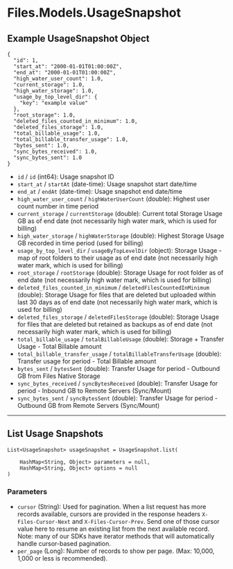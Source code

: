 # Files.Models.UsageSnapshot

## Example UsageSnapshot Object

```
{
  "id": 1,
  "start_at": "2000-01-01T01:00:00Z",
  "end_at": "2000-01-01T01:00:00Z",
  "high_water_user_count": 1.0,
  "current_storage": 1.0,
  "high_water_storage": 1.0,
  "usage_by_top_level_dir": {
    "key": "example value"
  },
  "root_storage": 1.0,
  "deleted_files_counted_in_minimum": 1.0,
  "deleted_files_storage": 1.0,
  "total_billable_usage": 1.0,
  "total_billable_transfer_usage": 1.0,
  "bytes_sent": 1.0,
  "sync_bytes_received": 1.0,
  "sync_bytes_sent": 1.0
}
```

* `id` / `id`  (int64): Usage snapshot ID
* `start_at` / `startAt`  (date-time): Usage snapshot start date/time
* `end_at` / `endAt`  (date-time): Usage snapshot end date/time
* `high_water_user_count` / `highWaterUserCount`  (double): Highest user count number in time period
* `current_storage` / `currentStorage`  (double): Current total Storage Usage GB as of end date (not necessarily high water mark, which is used for billing)
* `high_water_storage` / `highWaterStorage`  (double): Highest Storage Usage GB recorded in time period (used for billing)
* `usage_by_top_level_dir` / `usageByTopLevelDir`  (object): Storage Usage - map of root folders to their usage as of end date (not necessarily high water mark, which is used for billing)
* `root_storage` / `rootStorage`  (double): Storage Usage for root folder as of end date (not necessarily high water mark, which is used for billing)
* `deleted_files_counted_in_minimum` / `deletedFilesCountedInMinimum`  (double): Storage Usage for files that are deleted but uploaded within last 30 days as of end date (not necessarily high water mark, which is used for billing)
* `deleted_files_storage` / `deletedFilesStorage`  (double): Storage Usage for files that are deleted but retained as backups as of end date (not necessarily high water mark, which is used for billing)
* `total_billable_usage` / `totalBillableUsage`  (double): Storage + Transfer Usage - Total Billable amount
* `total_billable_transfer_usage` / `totalBillableTransferUsage`  (double): Transfer usage for period - Total Billable amount
* `bytes_sent` / `bytesSent`  (double): Transfer Usage for period - Outbound GB from Files Native Storage
* `sync_bytes_received` / `syncBytesReceived`  (double): Transfer Usage for period - Inbound GB to Remote Servers (Sync/Mount)
* `sync_bytes_sent` / `syncBytesSent`  (double): Transfer Usage for period - Outbound GB from Remote Servers (Sync/Mount)


---

## List Usage Snapshots

```
List<UsageSnapshot> usageSnapshot = UsageSnapshot.list(
    
    HashMap<String, Object> parameters = null,
    HashMap<String, Object> options = null
)
```

### Parameters

* `cursor` (String): Used for pagination.  When a list request has more records available, cursors are provided in the response headers `X-Files-Cursor-Next` and `X-Files-Cursor-Prev`.  Send one of those cursor value here to resume an existing list from the next available record.  Note: many of our SDKs have iterator methods that will automatically handle cursor-based pagination.
* `per_page` (Long): Number of records to show per page.  (Max: 10,000, 1,000 or less is recommended).
